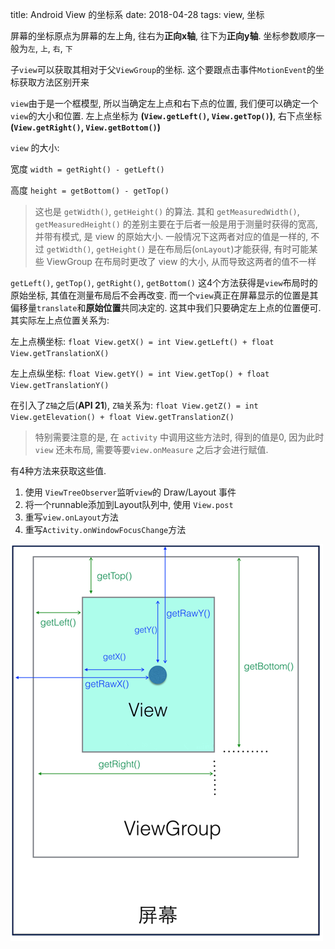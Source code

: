 title: Android View 的坐标系
date: 2018-04-28
tags: view, 坐标



屏幕的坐标原点为屏幕的左上角, 往右为**正向x轴**, 往下为**正向y轴**. 坐标参数顺序一般为`左`, `上`, `右`, `下`

子`view`可以获取其相对于父`ViewGroup`的坐标.  这个要跟点击事件`MotionEvent`的坐标获取方法区别开来

`view`由于是一个框模型, 所以当确定左上点和右下点的位置, 我们便可以确定一个`view`的大小和位置.
左上点坐标为 **(`View.getLeft()`, `View.getTop()`)**, 右下点坐标 **(`View.getRight()`, `View.getBottom()`)**

`view` 的大小: 

宽度 `width = getRight() - getLeft()` 

高度 `height = getBottom() - getTop()`

> 这也是 `getWidth()`, `getHeight()` 的算法. 其和 `getMeasuredWidth()`, `getMeasuredHeight()` 的差别主要在于后者一般是用于测量时获得的宽高, 并带有模式, 是 view 的原始大小. 一般情况下这两者对应的值是一样的, 不过 `getWidth()`, `getHeight()` 是在布局后(`onLayout`)才能获得, 有时可能某些 ViewGroup 在布局时更改了 view 的大小, 从而导致这两者的值不一样

`getLeft()`, `getTop()`, `getRight()`, `getBottom()` 这4个方法获得是`view`布局时的原始坐标, 其值在测量布局后不会再改变. 而一个`view`真正在屏幕显示的位置是其偏移量`translate`和**原始位置**共同决定的. 这其中我们只要确定左上点的位置便可. 其实际左上点位置关系为:

左上点横坐标: `float View.getX() = int View.getLeft() + float View.getTranslationX()`


左上点纵坐标: `float View.getY() = int View.getTop() + float View.getTranslationY()`

在引入了`Z轴`之后(**API 21**), `Z轴`关系为: `float View.getZ() = int View.getElevation() + float View.getTranslationZ()`

>  特别需要注意的是, 在 `activity` 中调用这些方法时, 得到的值是0, 因为此时 `view` 还未布局, 需要等要`view.onMeasure` 之后才会进行赋值. 

有4种方法来获取这些值.

1. 使用 `ViewTreeObserver`监听`view`的 Draw/Layout 事件
2. 将一个runnable添加到Layout队列中, 使用 `View.post`
3. 重写`view.onLayout`方法
4. 重写`Activity.onWindowFocusChange`方法

![view坐标](../../assets/images/view坐标.png)